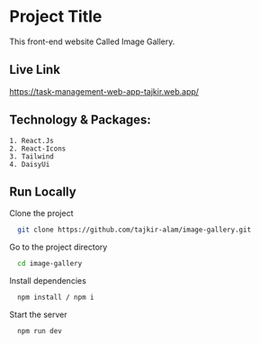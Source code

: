 
# Project Title

This front-end website Called Image Gallery. 


## Live Link

https://task-management-web-app-tajkir.web.app/

## Technology & Packages:
    1. React.Js
    2. React-Icons
    3. Tailwind
    4. DaisyUi


## Run Locally

Clone the project

```bash
  git clone https://github.com/tajkir-alam/image-gallery.git
```

Go to the project directory

```bash
  cd image-gallery
```

Install dependencies

```bash
  npm install / npm i 
```

Start the server

```bash
  npm run dev
```

